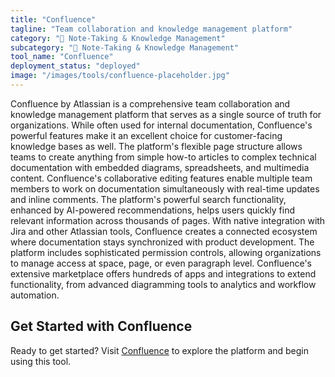 ```yaml
---
title: "Confluence"
tagline: "Team collaboration and knowledge management platform"
category: "📝 Note-Taking & Knowledge Management"
subcategory: "📝 Note-Taking & Knowledge Management"
tool_name: "Confluence"
deployment_status: "deployed"
image: "/images/tools/confluence-placeholder.jpg"
---
```

Confluence by Atlassian is a comprehensive team collaboration and knowledge management platform that serves as a single source of truth for organizations. While often used for internal documentation, Confluence's powerful features make it an excellent choice for customer-facing knowledge bases as well. The platform's flexible page structure allows teams to create anything from simple how-to articles to complex technical documentation with embedded diagrams, spreadsheets, and multimedia content. Confluence's collaborative editing features enable multiple team members to work on documentation simultaneously with real-time updates and inline comments. The platform's powerful search functionality, enhanced by AI-powered recommendations, helps users quickly find relevant information across thousands of pages. With native integration with Jira and other Atlassian tools, Confluence creates a connected ecosystem where documentation stays synchronized with product development. The platform includes sophisticated permission controls, allowing organizations to manage access at space, page, or even paragraph level. Confluence's extensive marketplace offers hundreds of apps and integrations to extend functionality, from advanced diagramming tools to analytics and workflow automation.
## Get Started with Confluence

Ready to get started? Visit [Confluence](https://confluence.com) to explore the platform and begin using this tool.

